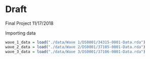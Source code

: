 Draft
================
Final Project
11/17/2018

Importing data

``` r
wave_1_data = load("./data/Wave 1/DS0001/34315-0001-Data.rda")
wave_2_data = load("./data/Wave 2/DS0001/37105-0001-Data.rda")
wave_3_data = load("./data/Wave 3/DS0001/37106-0001-Data.rda")
```
